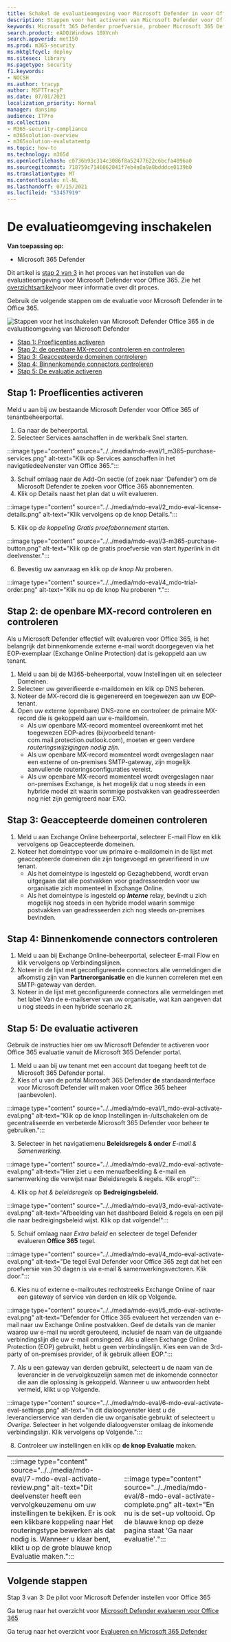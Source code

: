 ```yaml
---
title: Schakel de evaluatieomgeving voor Microsoft Defender in voor Office 365 in uw productieomgeving, activeer uw evaluatie, activering
description: Stappen voor het activeren van Microsoft Defender voor Office365-evaluatie, met proeflicenties, MX-recordafhandeling, & controle van geaccepteerde domeinen en binnenkomende verbindingen.
keywords: Microsoft 365 Defender proefversie, probeer Microsoft 365 Defender, evalueer Microsoft 365 Defender, Microsoft 365 Defender evaluatielaboratorium, Microsoft 365 Defender-pilot, cyberbeveiliging, geavanceerde permanente bedreiging, bedrijfsbeveiliging, apparaten, apparaat, identiteit, gebruikers, gegevens, toepassingen, incidenten, geautomatiseerd onderzoek en herstel, geavanceerd zoeken
search.product: eADQiWindows 10XVcnh
search.appverid: met150
ms.prod: m365-security
ms.mktglfcycl: deploy
ms.sitesec: library
ms.pagetype: security
f1.keywords:
- NOCSH
ms.author: tracyp
author: MSFTTracyP
ms.date: 07/01/2021
localization_priority: Normal
manager: dansimp
audience: ITPro
ms.collection:
- M365-security-compliance
- m365solution-overview
- m365solution-evalutatemtp
ms.topic: how-to
ms.technology: m365d
ms.openlocfilehash: c0736b93c314c3086f8a52477622c6bcfa4096a0
ms.sourcegitcommit: 718759c7146062841f7eb4a0a9a8bdddce0139b0
ms.translationtype: MT
ms.contentlocale: nl-NL
ms.lasthandoff: 07/15/2021
ms.locfileid: "53457919"
---
```

# <a name="enable-the-evaluation-environment"></a>De evaluatieomgeving inschakelen

**Van toepassing op:**
- Microsoft 365 Defender

Dit artikel is [stap 2 van 3](eval-defender-office-365-overview.md) in het proces van het instellen van de evaluatieomgeving voor Microsoft Defender voor Office 365. Zie het [overzichtsartikel](eval-defender-office-365-overview.md)voor meer informatie over dit proces.

Gebruik de volgende stappen om de evaluatie voor Microsoft Defender in te Office 365.


![Stappen voor het inschakelen van Microsoft Defender Office 365 in de evaluatieomgeving van Microsoft Defender](../../media/defender/m365-defender-office-eval-enable-steps.png)

- [Stap 1: Proeflicenties activeren](#step-1-activate-trial-licenses)
- [Stap 2: de openbare MX-record controleren en controleren](#step-2-audit-and-verify-the-public-mx-record)
- [Stap 3: Geaccepteerde domeinen controleren](#step-3-audit-accepted-domains)
- [Stap 4: Binnenkomende connectors controleren](#step-4-audit-inbound-connectors)
- [Stap 5: De evaluatie activeren](#step-5-activate-the-evaluation)

## <a name="step-1-activate-trial-licenses"></a>Stap 1: Proeflicenties activeren

Meld u aan bij uw bestaande Microsoft Defender voor Office 365 of tenantbeheerportal.

1. Ga naar de beheerportal.
2. Selecteer Services aanschaffen in de werkbalk Snel starten.

:::image type="content" source="../../media/mdo-eval/1_m365-purchase-services.png" alt-text="Klik op Services aanschaffen in het navigatiedeelvenster van Office 365.":::

3.  Schuif omlaag naar de Add-On sectie (of zoek naar 'Defender') om de Microsoft Defender te zoeken voor Office 365 abonnementen.
4.  Klik op Details naast het plan dat u wilt evalueren.

:::image type="content" source="../../media/mdo-eval/2_mdo-eval-license-details.png" alt-text="Klik vervolgens op de knop Details.":::

5. Klik op *de koppeling Gratis proefabonnement* starten.

:::image type="content" source="../../media/mdo-eval/3-m365-purchase-button.png" alt-text="Klik op de gratis proefversie van start *hyperlink* in dit deelvenster.":::

6. Bevestig uw aanvraag en klik op *de knop Nu* proberen.

:::image type="content" source="../../media/mdo-eval/4_mdo-trial-order.png" alt-text="Klik nu op de knop Nu proberen *.":::

## <a name="step-2-audit-and-verify-the-public-mx-record"></a>Stap 2: de openbare MX-record controleren en controleren

Als u Microsoft Defender effectief wilt evalueren voor Office 365, is het belangrijk dat binnenkomende externe e-mail wordt doorgegeven via het EOP-exemplaar (Exchange Online Protection) dat is gekoppeld aan uw tenant.

1. Meld u aan bij de M365-beheerportal, vouw Instellingen uit en selecteer Domeinen.
2. Selecteer uw geverifieerde e-maildomein en klik op DNS beheren.
3. Noteer de MX-record die is gegenereerd en toegewezen aan uw EOP-tenant.
4. Open uw externe (openbare) DNS-zone en controleer de primaire MX-record die is gekoppeld aan uw e-maildomein.
    - Als uw openbare MX-record momenteel overeenkomt met het toegewezen EOP-adres (bijvoorbeeld tenant-com.mail.protection.outlook.com), moeten er geen verdere *routeringswijzigingen nodig zijn.*
    - Als uw openbare MX-record momenteel wordt overgeslagen naar een externe of on-premises SMTP-gateway, zijn mogelijk aanvullende routeringsconfiguraties vereist.
    - Als uw openbare MX-record momenteel wordt overgeslagen naar on-premises Exchange, is het mogelijk dat u nog steeds in een hybride model zit waarin sommige postvakken van geadresseerden nog niet zijn gemigreerd naar EXO.

## <a name="step-3-audit-accepted-domains"></a>Stap 3: Geaccepteerde domeinen controleren

1. Meld u aan Exchange Online beheerportal, selecteer E-mail Flow en klik vervolgens op Geaccepteerde domeinen.
2. Noteer het domeintype voor uw primaire e-maildomein in de  lijst met geaccepteerde domeinen die zijn toegevoegd en geverifieerd in uw tenant.
    - Als het domeintype  is ingesteld op Gezaghebbend, wordt ervan uitgegaan dat alle postvakken voor geadresseerden voor uw organisatie zich momenteel in Exchange Online.
    - Als het domeintype is ingesteld op ***Interne*** relay, bevindt u zich mogelijk nog steeds in een hybride model waarin sommige postvakken van geadresseerden zich nog steeds on-premises bevinden.

## <a name="step-4-audit-inbound-connectors"></a>Stap 4: Binnenkomende connectors controleren

1. Meld u aan bij Exchange Online-beheerportal, selecteer E-mail Flow en klik vervolgens op Verbindingslijnen.
2. Noteer in de lijst met geconfigureerde connectors alle vermeldingen die afkomstig zijn van **Partnerorganisatie** en die kunnen correleren met een SMTP-gateway van derden.
3. Noteer in de lijst met geconfigureerde connectors  alle vermeldingen met het label Van de e-mailserver van uw organisatie, wat kan aangeven dat u nog steeds in een hybride scenario zit.

## <a name="step-5-activate-the-evaluation"></a>Stap 5: De evaluatie activeren

Gebruik de instructies hier om uw Microsoft Defender te activeren voor Office 365 evaluatie vanuit de Microsoft 365 Defender portal.

1. Meld u aan bij uw tenant met een account dat toegang heeft tot de Microsoft 365 Defender portal.
2. Kies of u van de portal Microsoft 365 Defender **de** standaardinterface voor Microsoft Defender wilt maken voor Office 365 beheer (aanbevolen).

:::image type="content" source="../../media/mdo-eval/1_mdo-eval-activate-eval.png" alt-text="Klik op de knop Instellingen in-/uitschakelen om de gecentraliseerde en verbeterde Microsoft 365 Defender voor beheer te gebruiken.":::

3. Selecteer in het navigatiemenu **Beleidsregels & onder** *E-mail & Samenwerking.*

:::image type="content" source="../../media/mdo-eval/2_mdo-eval-activate-eval.png" alt-text="Hier ziet u een menuafbeelding & e-mail en samenwerking die verwijst naar Beleidsregels & regels. Klik erop!":::

4. Klik op *het & beleidsregels* op **Bedreigingsbeleid.**

:::image type="content" source="../../media/mdo-eval/3_mdo-eval-activate-eval.png" alt-text="Afbeelding van het dashboard Beleid & regels en een pijl die naar bedreigingsbeleid wijst. Klik op dat volgende!":::

5. Schuif omlaag naar *Extra beleid* en selecteer de tegel Defender evalueren **Office 365** tegel.

:::image type="content" source="../../media/mdo-eval/4_mdo-eval-activate-eval.png" alt-text="De tegel Eval Defender voor Office 365 zegt dat het een proefversie van 30 dagen is via e-mail & samenwerkingsvectoren. Klik door.":::

6. Kies nu of externe e-mailroutes rechtstreeks Exchange Online of naar een gateway of service van derden en klik op Volgende.

:::image type="content" source="../../media/mdo-eval/5_mdo-eval-activate-eval.png" alt-text="Defender for Office 365 evalueert het verzenden van e-mail naar uw Exchange Online postvakken. Geef de details van de manier waarop uw e-mail nu wordt gerouteerd, inclusief de naam van de uitgaande verbindingslijn die uw e-mail omsingeed. Als u alleen Exchange Online Protection (EOP) gebruikt, hebt u geen verbindingslijn. Kies een van de 3rd-party of on-premises provider, of ik gebruik alleen EOP.":::

7. Als u een gateway van derden gebruikt, selecteert u de naam van de leverancier in de vervolgkeuzelijn samen met de inkomende connector die aan die oplossing is gekoppeld. Wanneer u uw antwoorden hebt vermeld, klikt u op Volgende.

:::image type="content" source="../../media/mdo-eval/6-mdo-eval-activate-eval-settings.png" alt-text="In dit dialoogvenster kiest u de leverancierservice van derden die uw organisatie gebruikt of selecteert u *Overige*. Selecteer in het volgende dialoogvenster omlaag de inkomende verbindingslijn. Klik vervolgens op Volgende.":::

8. Controleer uw instellingen en klik op **de knop Evaluatie** maken.

|  |  |
|---------|---------|
|  :::image type="content" source="../../media/mdo-eval/7-mdo-eval-activate-review.png" alt-text="Dit deelvenster heeft een vervolgkeuzemenu om uw instellingen te bekijken. Er is ook een klikbare koppeling naar Het routeringstype bewerken als dat nodig is. Wanneer u klaar bent, klikt u op de grote blauwe knop Evaluatie maken.":::   |   :::image type="content" source="../../media/mdo-eval/8-mdo-eval-activate-complete.png" alt-text="En nu is de set-up voltooid. Op de blauwe knop op deze pagina staat 'Ga naar evaluatie'.":::      |

## <a name="next-steps"></a>Volgende stappen

Stap 3 van 3: De pilot voor Microsoft Defender instellen voor Office 365

Ga terug naar het overzicht voor [Microsoft Defender evalueren voor Office 365](eval-defender-office-365-overview.md)

Ga terug naar het overzicht voor [Evalueren en Microsoft 365 Defender](eval-overview.md)